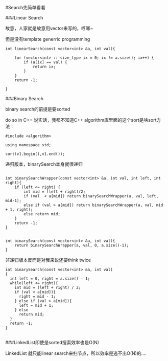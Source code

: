 #Search先简单看看

###Linear Search


故意，人家就是故意用vector来写的，哼唧~

但是没有template generric programming


```
int linearSearch(const vector<int> &a, int val){
    
    for (vector<int> :: size_type ix = 0; ix != a.size(); ix++) {
        if (a[ix] == val) {
            return ix;
        }
    }
    return -1;

}

```

###Binary Search

binary search的前提是要sorted

do so in C++
说实话，我都不知道C++ algorithm库里面的这个sort是啥sort方法：

```
#include <algorithm>

using namespace std;

sort(v1.begin(),v1.end());
```


递归版本，binarySearch本身就很递归



```

int binarySearchWrapper(const vector<int> &a, int val, int left, int right){
    if (left <= right) {
        int mid = (left + right)/2;
        if (val  < a[mid]) return binarySearchWrapper(a, val, left, mid-1);
        else if (val > a[mid]) return binarySearchWrapper(a, val, mid + 1, right);
        else return mid;
    }
    return -1;
}


int binarySearch(const vector<int> &a, int val){
    return binarySearchWrapper(a, val, 0, a.size()-1);
}

```

非递归版本反而是对我来说还要think twice


```
int binarySearch(const vector<int> &a, int val)
{
  int left = 0, right = a.size() - 1;
  while(left <= right){
    int mid = (left + right) / 2;
    if (val < a[mid]){
      right = mid - 1;
    } else if (val > a[mid]){
      left = mid + 1;
    } else
      return mid;
  }
  return -1;
}


```



###LinkedList即使是sorted搜索效率也是O(N)

LinkedList 就只能linear search来扫节点，所以效率是逃不出O(N)的....



